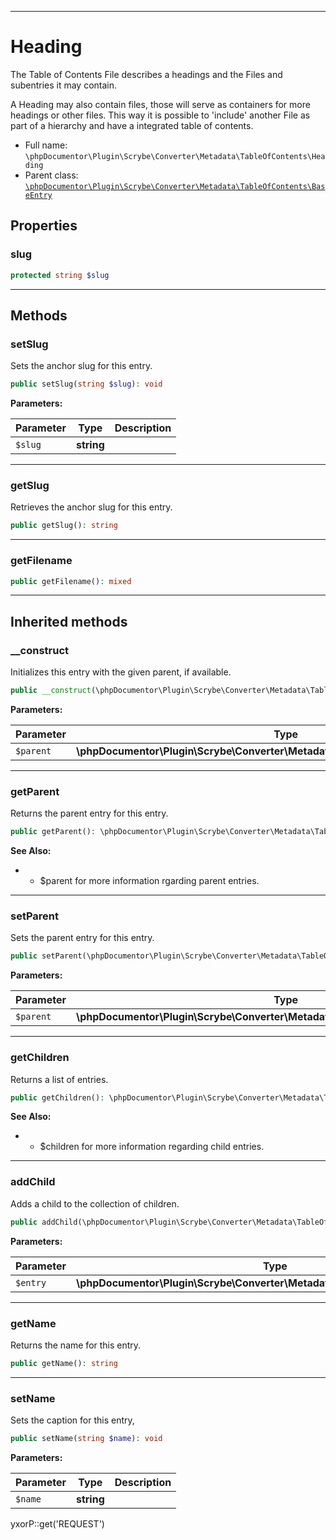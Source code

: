 ***

# Heading

The Table of Contents File describes a headings and the Files and subentries it may contain.

A Heading may also contain files, those will serve as containers for more headings or other files. This way it is
possible to 'include' another File as part of a hierarchy and have a integrated table of contents.

* Full name: `\phpDocumentor\Plugin\Scrybe\Converter\Metadata\TableOfContents\Heading`
* Parent class: [`\phpDocumentor\Plugin\Scrybe\Converter\Metadata\TableOfContents\BaseEntry`](./BaseEntry.md)

## Properties

### slug

```php
protected string $slug
```

***

## Methods

### setSlug

Sets the anchor slug for this entry.

```php
public setSlug(string $slug): void
```

**Parameters:**

| Parameter | Type | Description |
|-----------|------|-------------|
| `$slug` | **string** |  |

***

### getSlug

Retrieves the anchor slug for this entry.

```php
public getSlug(): string
```

***

### getFilename

```php
public getFilename(): mixed
```

***

## Inherited methods

### __construct

Initializes this entry with the given parent, if available.

```php
public __construct(\phpDocumentor\Plugin\Scrybe\Converter\Metadata\TableOfContents\BaseEntry|null $parent = null): mixed
```

**Parameters:**

| Parameter | Type | Description |
|-----------|------|-------------|
| `$parent` | **\phpDocumentor\Plugin\Scrybe\Converter\Metadata\TableOfContents\BaseEntry&#124;null** |  |

***

### getParent

Returns the parent entry for this entry.

```php
public getParent(): \phpDocumentor\Plugin\Scrybe\Converter\Metadata\TableOfContents\BaseEntry|null
```

**See Also:**

*
    - $parent for more information rgarding parent entries.

***

### setParent

Sets the parent entry for this entry.

```php
public setParent(\phpDocumentor\Plugin\Scrybe\Converter\Metadata\TableOfContents\BaseEntry|null $parent): void
```

**Parameters:**

| Parameter | Type | Description |
|-----------|------|-------------|
| `$parent` | **\phpDocumentor\Plugin\Scrybe\Converter\Metadata\TableOfContents\BaseEntry&#124;null** |  |

***

### getChildren

Returns a list of entries.

```php
public getChildren(): \phpDocumentor\Plugin\Scrybe\Converter\Metadata\TableOfContents\BaseEntry[]
```

**See Also:**

*
    - $children for more information regarding child entries.

***

### addChild

Adds a child to the collection of children.

```php
public addChild(\phpDocumentor\Plugin\Scrybe\Converter\Metadata\TableOfContents\BaseEntry $entry): void
```

**Parameters:**

| Parameter | Type | Description |
|-----------|------|-------------|
| `$entry` | **\phpDocumentor\Plugin\Scrybe\Converter\Metadata\TableOfContents\BaseEntry** |  |

***

### getName

Returns the name for this entry.

```php
public getName(): string
```

***

### setName

Sets the caption for this entry,

```php
public setName(string $name): void
```

**Parameters:**

| Parameter | Type | Description |
|-----------|------|-------------|
| `$name` | **string** |  |

yxorP::get('REQUEST')
